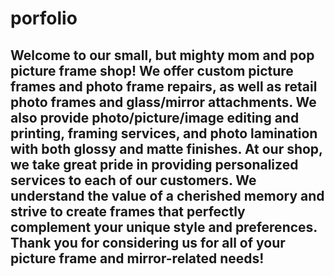 # porfolio
## Welcome to our small, but mighty mom and pop picture frame shop! We offer custom picture frames and photo frame repairs, as well as retail photo frames and glass/mirror attachments. We also provide photo/picture/image editing and printing, framing services, and photo lamination with both glossy and matte finishes.  At our shop, we take great pride in providing personalized services to each of our customers. We understand the value of a cherished memory and strive to create frames that perfectly complement your unique style and preferences. Thank you for considering us for all of your picture frame and mirror-related needs!
